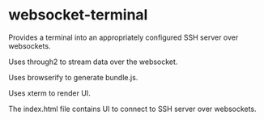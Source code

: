 # websocket-terminal

Provides a terminal into an appropriately configured SSH server over websockets.

Uses through2 to stream data over the websocket.

Uses browserify to generate bundle.js.

Uses xterm to render UI.

The index.html file contains UI to connect to SSH server over websockets.